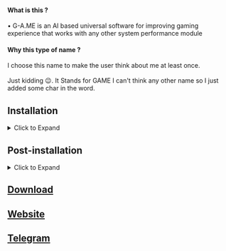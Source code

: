 

#### What is this ?
 
<p>• G-A.ME is an AI based universal software for improving gaming experience that works with any other system performance module</p>

#### Why this type of name ?

I choose this name to make the user think about me at least once.
<br><br>Just kidding 😉. It Stands for GAME I can't think any other name so I just added some char in the word.

## Installation 

<details>

<summary>Click to Expand</summary>
<br>
Installation is very simple<br>
- Download the installer from the link given below<br>
- Install the apk <br>
- Open the app and Grant all the permissions it asks <br>
- Click on Install <br>
- Install the main app <br>
And you are done that's it.

</details>

## Post-installation

<details>

<summary>Click to Expand</summary>
<br>
Add The tile in QS panel
<br> More details can be found on website and telegram group 
</details>

## [Download](https://www.pling.com/p/1838757/)<br>
## [Website](https://g-ame-tutorial.yolasite.com/)
## [Telegram](https://t.me/GAMEbyF00Lr)
